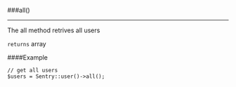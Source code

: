 <a id="all" href="#"></a>
###all()

----------

The all method retrives all users

`returns` array

####Example

	// get all users
	$users = Sentry::user()->all();
